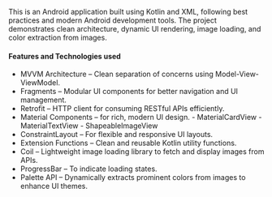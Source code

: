 This is an Android application built using Kotlin and XML, following best practices and modern Android development tools.
The project demonstrates clean architecture, dynamic UI rendering, image loading, and color extraction from images.

#### **Features and Technologies used** 

* MVVM Architecture – Clean separation of concerns using Model-View-ViewModel.
* Fragments – Modular UI components for better navigation and UI management.
* Retrofit – HTTP client for consuming RESTful APIs efficiently.
* Material Components – for rich, modern UI design.
      - MaterialCardView
      - MaterialTextView
      - ShapeableImageView
* ConstraintLayout – For flexible and responsive UI layouts.
* Extension Functions – Clean and reusable Kotlin utility functions.
* Coil – Lightweight image loading library to fetch and display images from APIs.
* ProgressBar – To indicate loading states.
* Palette API – Dynamically extracts prominent colors from images to enhance UI themes.
